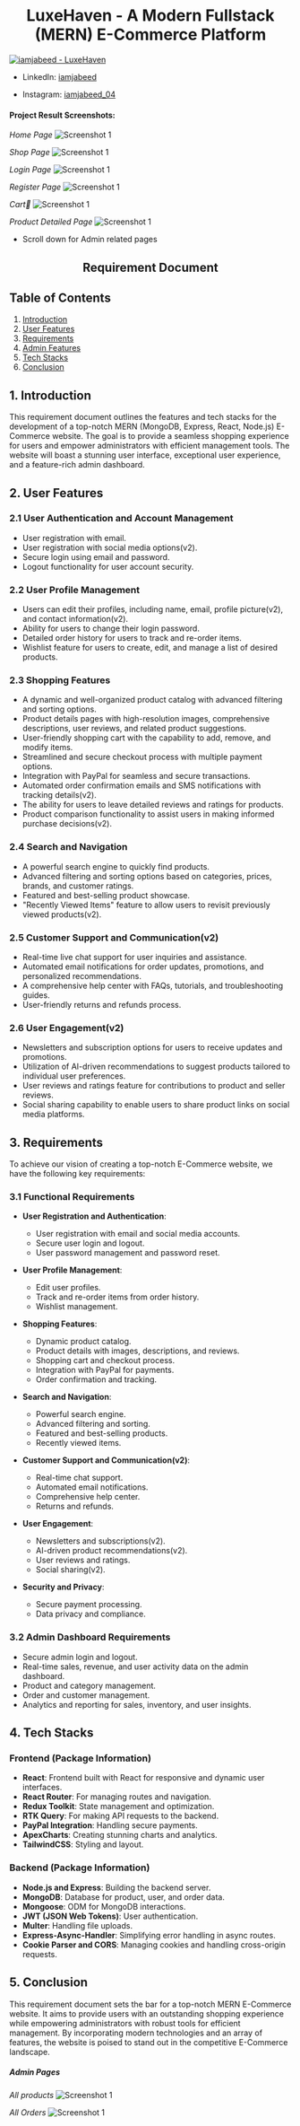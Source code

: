 <div align="center">

# LuxeHaven - A Modern Fullstack (MERN) E-Commerce Platform

</div>

[![iamjabeed - LuxeHaven](https://img.shields.io/static/v1?label=iamjabeed&message=LuxeHaven&color=%236D3CB4&logo=github)](https://github.com/iamjabeed/LuxeHaven "Go to GitHub repo")

- LinkedIn: [iamjabeed](https://www.linkedin.com/in/iamjabeed/)

- Instagram: [iamjabeed_04](https://www.instagram.com/iamjabeed_04/)

#### Project Result Screenshots:

_Home Page_
![Screenshot 1](./frontend/public/HomePage.png)

_Shop Page_
![Screenshot 1](./frontend/public/shop.png)

_Login Page_
![Screenshot 1](./frontend/public/Login.png)

_Register Page_
![Screenshot 1](./frontend/public/Register.png)

_Cart🛒_
![Screenshot 1](./frontend/public/Cart.png)

_Product Detailed Page_
![Screenshot 1](./frontend/public/ProductDetailed.png)

- Scroll down for Admin related pages

<div align="center">

## Requirement Document

</div>

## Table of Contents

1. [Introduction](#1-introduction)
2. [User Features](#2-user-features)
3. [Requirements](#3-requirements)
4. [Admin Features](#4-admin-features)
5. [Tech Stacks](#5-tech-stacks)
6. [Conclusion](#6-conclusion)

## 1. Introduction

This requirement document outlines the features and tech stacks for the development of a top-notch MERN (MongoDB, Express, React, Node.js) E-Commerce website. The goal is to provide a seamless shopping experience for users and empower administrators with efficient management tools. The website will boast a stunning user interface, exceptional user experience, and a feature-rich admin dashboard.

## 2. User Features

### 2.1 User Authentication and Account Management

- User registration with email.
- User registration with social media options(v2).
- Secure login using email and password.
- Logout functionality for user account security.

### 2.2 User Profile Management

- Users can edit their profiles, including name, email, profile picture(v2), and contact information(v2).
- Ability for users to change their login password.
- Detailed order history for users to track and re-order items.
- Wishlist feature for users to create, edit, and manage a list of desired products.

### 2.3 Shopping Features

- A dynamic and well-organized product catalog with advanced filtering and sorting options.
- Product details pages with high-resolution images, comprehensive descriptions, user reviews, and related product suggestions.
- User-friendly shopping cart with the capability to add, remove, and modify items.
- Streamlined and secure checkout process with multiple payment options.
- Integration with PayPal for seamless and secure transactions.
- Automated order confirmation emails and SMS notifications with tracking details(v2).
- The ability for users to leave detailed reviews and ratings for products.
- Product comparison functionality to assist users in making informed purchase decisions(v2).

### 2.4 Search and Navigation

- A powerful search engine to quickly find products.
- Advanced filtering and sorting options based on categories, prices, brands, and customer ratings.
- Featured and best-selling product showcase.
- "Recently Viewed Items" feature to allow users to revisit previously viewed products(v2).

### 2.5 Customer Support and Communication(v2)

- Real-time live chat support for user inquiries and assistance.
- Automated email notifications for order updates, promotions, and personalized recommendations.
- A comprehensive help center with FAQs, tutorials, and troubleshooting guides.
- User-friendly returns and refunds process.

### 2.6 User Engagement(v2)

- Newsletters and subscription options for users to receive updates and promotions.
- Utilization of AI-driven recommendations to suggest products tailored to individual user preferences.
- User reviews and ratings feature for contributions to product and seller reviews.
- Social sharing capability to enable users to share product links on social media platforms.

## 3. Requirements

To achieve our vision of creating a top-notch E-Commerce website, we have the following key requirements:

### 3.1 Functional Requirements

- **User Registration and Authentication**:

  - User registration with email and social media accounts.
  - Secure user login and logout.
  - User password management and password reset.

- **User Profile Management**:

  - Edit user profiles.
  - Track and re-order items from order history.
  - Wishlist management.

- **Shopping Features**:

  - Dynamic product catalog.
  - Product details with images, descriptions, and reviews.
  - Shopping cart and checkout process.
  - Integration with PayPal for payments.
  - Order confirmation and tracking.

- **Search and Navigation**:

  - Powerful search engine.
  - Advanced filtering and sorting.
  - Featured and best-selling products.
  - Recently viewed items.

- **Customer Support and Communication(v2)**:

  - Real-time chat support.
  - Automated email notifications.
  - Comprehensive help center.
  - Returns and refunds.

- **User Engagement**:

  - Newsletters and subscriptions(v2).
  - AI-driven product recommendations(v2).
  - User reviews and ratings.
  - Social sharing(v2).

- **Security and Privacy**:
  - Secure payment processing.
  - Data privacy and compliance.

### 3.2 Admin Dashboard Requirements

- Secure admin login and logout.
- Real-time sales, revenue, and user activity data on the admin dashboard.
- Product and category management.
- Order and customer management.
- Analytics and reporting for sales, inventory, and user insights.

## 4. Tech Stacks

### Frontend (Package Information)

- **React**: Frontend built with React for responsive and dynamic user interfaces.
- **React Router**: For managing routes and navigation.
- **Redux Toolkit**: State management and optimization.
- **RTK Query**: For making API requests to the backend.
- **PayPal Integration**: Handling secure payments.
- **ApexCharts**: Creating stunning charts and analytics.
- **TailwindCSS**: Styling and layout.

### Backend (Package Information)

- **Node.js and Express**: Building the backend server.
- **MongoDB**: Database for product, user, and order data.
- **Mongoose**: ODM for MongoDB interactions.
- **JWT (JSON Web Tokens)**: User authentication.
- **Multer**: Handling file uploads.
- **Express-Async-Handler**: Simplifying error handling in async routes.
- **Cookie Parser and CORS**: Managing cookies and handling cross-origin requests.

## 5. Conclusion

This requirement document sets the bar for a top-notch MERN E-Commerce website. It aims to provide users with an outstanding shopping experience while empowering administrators with robust tools for efficient management. By incorporating modern technologies and an array of features, the website is poised to stand out in the competitive E-Commerce landscape.

##### Admin Pages

_All products_
![Screenshot 1](./frontend/public/Admin_AllProducts.png)

_All Orders_
![Screenshot 1](./frontend/public/Admin_allOrders.png)
